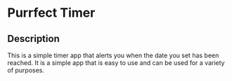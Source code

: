 # Purrfect Timer

## Description

This is a simple timer app that alerts you when the date you set has been reached. It is a simple app that is easy to use and can be used for a variety of purposes.


